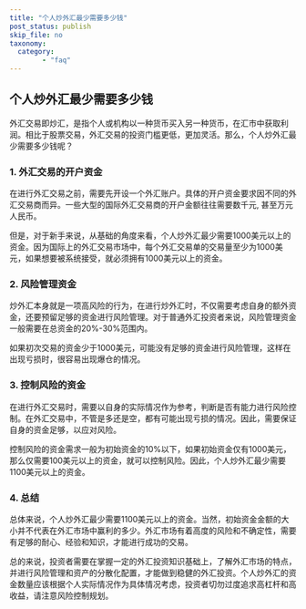```yaml
---
title: "个人炒外汇最少需要多少钱"
post_status: publish
skip_file: no
taxonomy:
  category:
        - "faq"
---
```


## 个人炒外汇最少需要多少钱

外汇交易即炒汇，是指个人或机构以一种货币买入另一种货币，在汇市中获取利润。相比于股票交易，外汇交易的投资门槛更低，更加灵活。那么，个人炒外汇最少需要多少钱呢？

### 1. 外汇交易的开户资金

在进行外汇交易之前，需要先开设一个外汇账户。具体的开户资金要求因不同的外汇交易商而异。一些大型的国际外汇交易商的开户金额往往需要数千元, 甚至万元人民币。

但是，对于新手来说，从基础的角度来看，个人炒外汇最少需要1000美元以上的资金。因为国际上的外汇交易市场中，每个外汇交易单的交易量至少为1000美元，如果想要被系统接受，就必须拥有1000美元以上的资金。

### 2. 风险管理资金

炒外汇本身就是一项高风险的行为，在进行炒外汇时，不仅需要考虑自身的额外资金，还要预留足够的资金进行风险管理。对于普通外汇投资者来说，风险管理资金一般需要在总资金的20%-30%范围内。

如果初次交易的资金少于1000美元，可能没有足够的资金进行风险管理，这样在出现亏损时，很容易出现爆仓的情况。

### 3. 控制风险的资金

在进行外汇交易时，需要以自身的实际情况作为参考，判断是否有能力进行风险控制。在外汇交易中，不管是多还是空，都有可能出现亏损的情况。因此，需要保证自身的资金足够，以应对风险。

控制风险的资金需求一般为初始资金的10%以下，如果初始资金仅有1000美元，那么仅需要100美元以上的资金，就可以控制风险。因此，个人炒外汇最少需要1100美元以上的资金。

### 4. 总结

总体来说，个人炒外汇最少需要1100美元以上的资金。当然，初始资金金额的大小并不代表在外汇市场中赢利的多少。外汇市场有着高度的风险和不确定性，需要有足够的耐心、经验和知识，才能进行成功的交易。

总的来说，投资者需要在掌握一定的外汇投资知识基础上，了解外汇市场的特点，并进行风险管理和资产的分散化配置，才能做到稳健的外汇投资。个人炒外汇的资金数量应该根据个人实际情况作为具体情况考虑，投资者切勿过度追求高杠杆和高收益，请注意风险控制规划。
